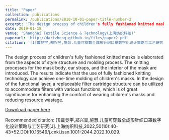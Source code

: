 ```yaml
---
title: "Paper"
collection: publications
permalink: /publications/2010-10-01-paper-title-number-2
excerpt: 'The design process of children's fully fashioned knitted masks is elaborated from the aspects of style structure and molding process. The knitting processes for the mask body, ear straps, and the interior of the mask are introduced. The results indicate that the use of fully fashioned knitting technology can achieve one-time molding of children's masks. In the design of the functional layer, a replaceable filter cartridge structure can be utilized to accommodate filters with various functions, which is of great significance for enhancing the comfort of wearing children's masks and reducing resource wastage.'
date: 2019-01-18
venue: 'Shanghai Textile Science & Technology(上海纺织科技)'
paperurl: 'http://dartzheng.github.io/files/paper2.pdf'
citation: '[1]戴竞宇,郑兴昱,施慧.儿童可穿戴全成形针织口罩数字化设计策略与工艺研究[J].上海纺织科技,2022,50(10):40-43+52.DOI:10.16549/j.cnki.issn.1001-2044.2022.10.029.'
---
```

The design process of children's fully fashioned knitted masks is elaborated from the aspects of style structure and molding process. The knitting processes for the mask body, ear straps, and the interior of the mask are introduced. The results indicate that the use of fully fashioned knitting technology can achieve one-time molding of children's masks. In the design of the functional layer, a replaceable filter cartridge structure can be utilized to accommodate filters with various functions, which is of great significance for enhancing the comfort of wearing children's masks and reducing resource wastage.

[Download paper here](http://dartzheng.github.io/files/paper2.pdf)

Recommended citation: [1]戴竞宇,郑兴昱,施慧.儿童可穿戴全成形针织口罩数字化设计策略与工艺研究[J].上海纺织科技,2022,50(10):40-43+52.DOI:10.16549/j.cnki.issn.1001-2044.2022.10.029.